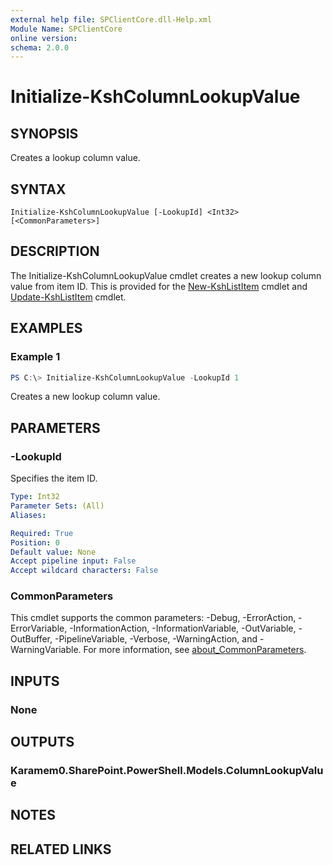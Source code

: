 ```yaml
---
external help file: SPClientCore.dll-Help.xml
Module Name: SPClientCore
online version:
schema: 2.0.0
---
```


# Initialize-KshColumnLookupValue

## SYNOPSIS
Creates a lookup column value.

## SYNTAX

```
Initialize-KshColumnLookupValue [-LookupId] <Int32> [<CommonParameters>]
```

## DESCRIPTION
The Initialize-KshColumnLookupValue cmdlet creates a new lookup column value from item ID.
This is provided for the [New-KshListItem](New-KshListItem.md) cmdlet and [Update-KshListItem](Update-KshListItem.md) cmdlet.

## EXAMPLES

### Example 1
```powershell
PS C:\> Initialize-KshColumnLookupValue -LookupId 1
```

Creates a new lookup column value.

## PARAMETERS

### -LookupId
Specifies the item ID.

```yaml
Type: Int32
Parameter Sets: (All)
Aliases:

Required: True
Position: 0
Default value: None
Accept pipeline input: False
Accept wildcard characters: False
```

### CommonParameters
This cmdlet supports the common parameters: -Debug, -ErrorAction, -ErrorVariable, -InformationAction, -InformationVariable, -OutVariable, -OutBuffer, -PipelineVariable, -Verbose, -WarningAction, and -WarningVariable. For more information, see [about_CommonParameters](http://go.microsoft.com/fwlink/?LinkID=113216).

## INPUTS

### None

## OUTPUTS

### Karamem0.SharePoint.PowerShell.Models.ColumnLookupValue

## NOTES

## RELATED LINKS

